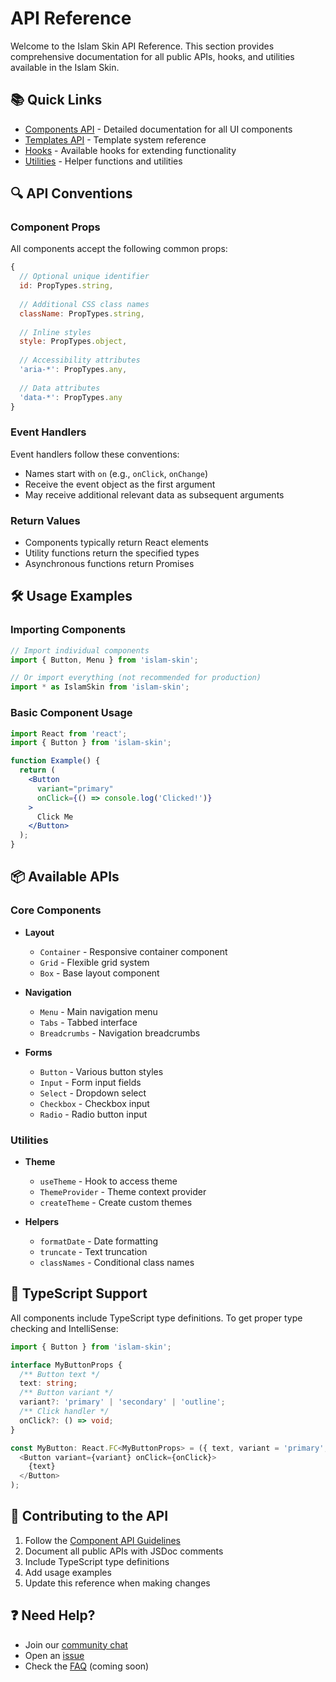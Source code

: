 # API Reference

Welcome to the Islam Skin API Reference. This section provides comprehensive documentation for all public APIs, hooks, and utilities available in the Islam Skin.

## 📚 Quick Links

- [Components API](./api/components.md) - Detailed documentation for all UI components
- [Templates API](./api/templates.md) - Template system reference
- [Hooks](./hooks.md) - Available hooks for extending functionality
- [Utilities](./utilities.md) - Helper functions and utilities

## 🔍 API Conventions

### Component Props

All components accept the following common props:

```js
{
  // Optional unique identifier
  id: PropTypes.string,
  
  // Additional CSS class names
  className: PropTypes.string,
  
  // Inline styles
  style: PropTypes.object,
  
  // Accessibility attributes
  'aria-*': PropTypes.any,
  
  // Data attributes
  'data-*': PropTypes.any
}
```

### Event Handlers

Event handlers follow these conventions:
- Names start with `on` (e.g., `onClick`, `onChange`)
- Receive the event object as the first argument
- May receive additional relevant data as subsequent arguments

### Return Values

- Components typically return React elements
- Utility functions return the specified types
- Asynchronous functions return Promises

## 🛠 Usage Examples

### Importing Components

```jsx
// Import individual components
import { Button, Menu } from 'islam-skin';

// Or import everything (not recommended for production)
import * as IslamSkin from 'islam-skin';
```

### Basic Component Usage

```jsx
import React from 'react';
import { Button } from 'islam-skin';

function Example() {
  return (
    <Button 
      variant="primary"
      onClick={() => console.log('Clicked!')}
    >
      Click Me
    </Button>
  );
}
```

## 📦 Available APIs

### Core Components

- **Layout**
  - `Container` - Responsive container component
  - `Grid` - Flexible grid system
  - `Box` - Base layout component

- **Navigation**
  - `Menu` - Main navigation menu
  - `Tabs` - Tabbed interface
  - `Breadcrumbs` - Navigation breadcrumbs

- **Forms**
  - `Button` - Various button styles
  - `Input` - Form input fields
  - `Select` - Dropdown select
  - `Checkbox` - Checkbox input
  - `Radio` - Radio button input

### Utilities

- **Theme**
  - `useTheme` - Hook to access theme
  - `ThemeProvider` - Theme context provider
  - `createTheme` - Create custom themes

- **Helpers**
  - `formatDate` - Date formatting
  - `truncate` - Text truncation
  - `classNames` - Conditional class names

## 🔐 TypeScript Support

All components include TypeScript type definitions. To get proper type checking and IntelliSense:

```typescript
import { Button } from 'islam-skin';

interface MyButtonProps {
  /** Button text */
  text: string;
  /** Button variant */
  variant?: 'primary' | 'secondary' | 'outline';
  /** Click handler */
  onClick?: () => void;
}

const MyButton: React.FC<MyButtonProps> = ({ text, variant = 'primary', onClick }) => (
  <Button variant={variant} onClick={onClick}>
    {text}
  </Button>
);
```

## 📝 Contributing to the API

1. Follow the [Component API Guidelines](../development/component-api.md)
2. Document all public APIs with JSDoc comments
3. Include TypeScript type definitions
4. Add usage examples
5. Update this reference when making changes

## ❓ Need Help?

- Join our [community chat](https://example.com/chat)
- Open an [issue](https://github.com/your-org/islam-skin/issues)
- Check the [FAQ](#) (coming soon)
